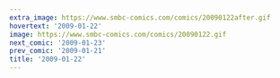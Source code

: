 ```yaml
---
extra_image: https://www.smbc-comics.com/comics/20090122after.gif
hovertext: '2009-01-22'
image: https://www.smbc-comics.com/comics/20090122.gif
next_comic: '2009-01-23'
prev_comic: '2009-01-21'
title: '2009-01-22'
---
```


